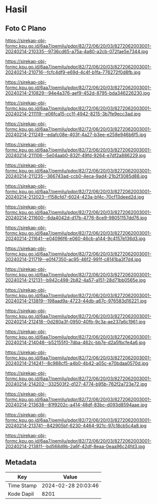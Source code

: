 # Hasil

## Foto C Plano

https://sirekap-obj-formc.kpu.go.id/6aa7/pemilu/pdpr/82/72/06/20/03/8272062003001-20240214-210335--9736cd65-a75a-4a80-a2cb-072fae5e7344.jpg

https://sirekap-obj-formc.kpu.go.id/6aa7/pemilu/pdpr/82/72/06/20/03/8272062003001-20240214-210716--fcfc4df9-e69d-4c4f-b1fa-776272f0d8fb.jpg

https://sirekap-obj-formc.kpu.go.id/6aa7/pemilu/pdpr/82/72/06/20/03/8272062003001-20240214-210829--94e4a376-aef9-452d-8795-bda346226230.jpg

https://sirekap-obj-formc.kpu.go.id/6aa7/pemilu/pdpr/82/72/06/20/03/8272062003001-20240214-211119--e06fca15-cc1f-4942-8215-3b7fe9ecc3ad.jpg

https://sirekap-obj-formc.kpu.go.id/6aa7/pemilu/pdpr/82/72/06/20/03/8272062003001-20240214-211249--edafc08e-403f-4a27-b3ee-e258e946b6f5.jpg

https://sirekap-obj-formc.kpu.go.id/6aa7/pemilu/pdpr/82/72/06/20/03/8272062003001-20240214-211106--5e04aab0-832f-49fd-9264-e7df2a886229.jpg

https://sirekap-obj-formc.kpu.go.id/6aa7/pemilu/pdpr/82/72/06/20/03/8272062003001-20240214-211235--366743ad-ccb0-4eca-9ad4-21b2f3085d88.jpg

https://sirekap-obj-formc.kpu.go.id/6aa7/pemilu/pdpr/82/72/06/20/03/8272062003001-20240214-212023--f158cfd7-6024-423a-bf4c-70cf13deed2d.jpg

https://sirekap-obj-formc.kpu.go.id/6aa7/pemilu/pdpr/82/72/06/20/03/8272062003001-20240214-211600--6da4042d-d17b-4776-8ce9-98051157dd76.jpg

https://sirekap-obj-formc.kpu.go.id/6aa7/pemilu/pdpr/82/72/06/20/03/8272062003001-20240214-211641--e04096f6-e060-46cb-a144-9c4157e136d3.jpg

https://sirekap-obj-formc.kpu.go.id/6aa7/pemilu/pdpr/82/72/06/20/03/8272062003001-20240214-211719--e0f47350-ac95-46f2-991f-c8141ba3f7d4.jpg

https://sirekap-obj-formc.kpu.go.id/6aa7/pemilu/pdpr/82/72/06/20/03/8272062003001-20240214-212131--b942c498-2b82-4a57-a151-28d71bb0565e.jpg

https://sirekap-obj-formc.kpu.go.id/6aa7/pemilu/pdpr/82/72/06/20/03/8272062003001-20240214-213819--198aad9a-4723-44db-a67c-976583d16221.jpg

https://sirekap-obj-formc.kpu.go.id/6aa7/pemilu/pdpr/82/72/06/20/03/8272062003001-20240214-212418--0d280a3f-0950-40fb-9c3a-ae237a6c1961.jpg

https://sirekap-obj-formc.kpu.go.id/6aa7/pemilu/pdpr/82/72/06/20/03/8272062003001-20240214-214048--b52155f0-7dba-462c-bb7e-d2a5fbcfe4a6.jpg

https://sirekap-obj-formc.kpu.go.id/6aa7/pemilu/pdpr/82/72/06/20/03/8272062003001-20240214-214241--8c988cf5-a4b0-4b42-a05c-e70bdaa0570d.jpg

https://sirekap-obj-formc.kpu.go.id/6aa7/pemilu/pdpr/82/72/06/20/03/8272062003001-20240214-214202--332503f2-d127-4774-b95b-762f2a723e72.jpg

https://sirekap-obj-formc.kpu.go.id/6aa7/pemilu/pdpr/82/72/06/20/03/8272062003001-20240214-213638--81f9202c-a414-48df-83bc-d093d8594aae.jpg

https://sirekap-obj-formc.kpu.go.id/6aa7/pemilu/pdpr/82/72/06/20/03/8272062003001-20240214-213741--842905bf-6230-4464-921c-97c18cb5c4a8.jpg

https://sirekap-obj-formc.kpu.go.id/6aa7/pemilu/pdpr/82/72/06/20/03/8272062003001-20240214-213811--bd568d9b-2a6f-42df-8eaa-0eaa96c24fd3.jpg


## Metadata

| Key        | Value               |
| ---------- | ------------------- |
| Time Stamp | 2024-02-28 20:03:46 |
| Kode Dapil | 8201                |



